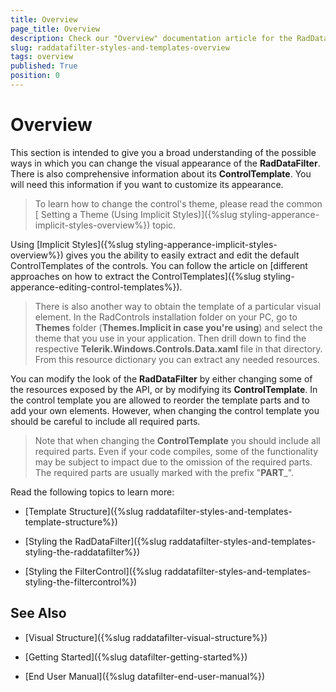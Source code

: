 ```yaml
---
title: Overview
page_title: Overview
description: Check our "Overview" documentation article for the RadDataFilter WPF control.
slug: raddatafilter-styles-and-templates-overview
tags: overview
published: True
position: 0
---
```


# Overview


This section is intended to give you a broad understanding of the possible ways in which you can change the visual appearance of the __RadDataFilter__. There is also comprehensive information about its __ControlTemplate__. You will need this information if you want to customize its appearance.
        

>To learn how to change the control's theme, please read the common [ Setting a Theme (Using Implicit Styles)]({%slug styling-apperance-implicit-styles-overview%}) topic.
          

Using [Implicit Styles]({%slug styling-apperance-implicit-styles-overview%}) gives you the ability to easily extract and edit the default ControlTemplates of the controls. You can follow the article on [different approaches on how to extract the ControlTemplates]({%slug styling-apperance-editing-control-templates%}).
        

>There is also another way to obtain the template of a particular visual element. In the RadControls installation folder on your PC, go to __Themes__ folder (__Themes.Implicit in case you're using__) and select the theme that you use in your application. Then drill down to find the respective __Telerik.Windows.Controls.Data.xaml__ file in that directory. From this resource dictionary you can extract any needed resources.
          

You can modify the look of the __RadDataFilter__ by either changing some of the resources exposed by the API, or by modifying its __ControlTemplate__. In the control template you are allowed to reorder the template parts and to add your own elements. However, when changing the control template you should be careful to include all required parts.
        

>Note that when changing the __ControlTemplate__ you should include all required parts. Even if your code compiles, some of the functionality may be subject to impact due to the omission of the required parts. The required parts are usually marked with the prefix "__PART___".
          

Read the following topics to learn more:

* [Template Structure]({%slug raddatafilter-styles-and-templates-template-structure%})

* [Styling the RadDataFilter]({%slug raddatafilter-styles-and-templates-styling-the-raddatafilter%})

* [Styling the FilterControl]({%slug raddatafilter-styles-and-templates-styling-the-filtercontrol%})

## See Also

 * [Visual Structure]({%slug raddatafilter-visual-structure%})

 * [Getting Started]({%slug datafilter-getting-started%})

 * [End User Manual]({%slug datafilter-end-user-manual%})
